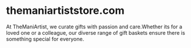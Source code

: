 # themaniartiststore.com
At TheManiArtist, we curate gifts with passion and care.Whether its for a loved one or a colleague, our diverse range of gift baskets ensure there is something special for everyone. 
